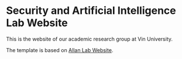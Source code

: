 # Security and Artificial Intelligence Lab Website

This is the website of our academic research group at Vin University.

The template is based on [Allan Lab Website](https://github.com/mpa139/allanlab).

<!-- Copyright Security and Artificial Intelligence Lab. Code released under the MIT License. -->

